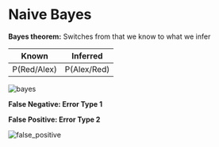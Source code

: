 # Naive Bayes
**Bayes theorem:** Switches from that we know to what we infer

| Known | Inferred |
| ---- | ---- |
| P(Red/Alex) | P(Alex/Red) |

![bayes](https://www.is-there-a-god.info/blog/wp-content/uploads/2016/02/Bayes_Theorem.jpg)

**False Negative: Error Type 1**

**False Positive: Error Type 2**

![false_positive](http://www.personal.ceu.hu/students/08/Olga_Etchevskaia/images/errors.jpg)
